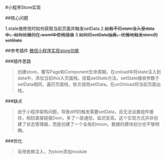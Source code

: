 #小程序Store实现

##核心问题

1.state值修改时如何获取当前页面并触发setData
2.~~如若不将state注入至data中，如何优雅的在.wxml中使用插值~~
3.~~如何将setData抽离，优雅地触发store的setState~~


##参考插件
[微信小程序实现store功能](https://blog.csdn.net/milugloomy/article/details/102609414)

###插件思路

>创建store，覆写Page和Component生命周期，在onload中将state注入到data中，添加当前this入页面栈，挂载setState方法。setState接收参数于setData相同，遍历页面栈，依次调用setData。在unOnload将当前页面出栈。

###缺点
>由于小程序架构问题，导致diff的触发需要setData，且无法设置组件缓存，相较直接链接Dom，多了一层通信，延迟变高。这个实现方式并非创建了状态管理器，而是创建了一个全局的mixin。数据的模块划分也不够明确。

###优化
>采用依赖注入，为store添加module



